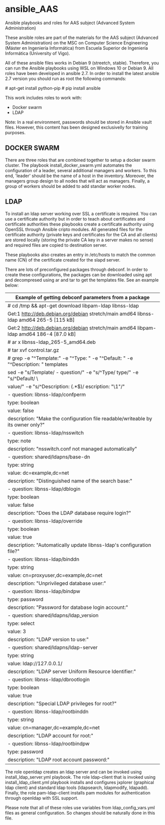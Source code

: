 # ansible_AAS
Ansible playbooks and roles for AAS subject (Advanced System Administration)

These ansible roles are part of the materials for the AAS subject (Advanced System Administration) on the MSC on Computer Science Engineering (Máster en Ingeniería Informática) from Escuela Superior de Ingeniería Informática (University of Vigo).

All of these ansible files works in Debian 9 (streetch, stable). Therefore, you can run the Ansible playbooks using WSL on Windows 10 or Debian 9. All roles have been developed in ansible 2.7. In order to install the latest ansible 2.7 version you should run as root the following commands:

\# apt-get install python-pip
\# pip install ansible

This work includes roles to work with:
* Docker swarm
* LDAP

Note: In a real environment, passwords should be stored in Ansible vault files. However, this content has been designed exclusivelly for training purposes.

## DOCKER SWARM
There are three roles that are combined together to setup a docker swarm cluster. The playbook install_docker_swarm.yml automates the configuration of a leader, several additional managers and workers. To this end, 'leader' should be the name of a host in the inventory. Moreover, the managers group design to all nodes that will act as managers. Finally, a group of workers should be added to add standar worker nodes.

## LDAP
To install an ldap server working over SSL a certificate is required. You can use a certificate authority but in order to teach about certificates and certificate authorities these playbooks create a certificate authority using OpenSSL through Ansible cripto modules. All generated files for the certificate authority (private keys and certificates for the CA and all clients) are stored locally (storing the private CA key in a server makes no sense) and required files are copied to destination server.

These playbooks also creates an entry in /etc/hosts to match the common name (CN) of the certificate created for the slapd server. 

There are lots of preconfigured packages through debconf. In order to create these configurations, the packages can be downloaded using apt and decompresed using ar and tar to get the templates file. See an example below:

| Example of getting debconf parameters from a package |
| --- |
| \# cd /tmp && apt-get download libpam-ldap libnss-ldap |
| Get:1 http://deb.debian.org/debian stretch/main amd64 libnss-ldap amd64 265-5 [115 kB] |
| Get:2 http://deb.debian.org/debian stretch/main amd64 libpam-ldap amd64 186-4 [87.0 kB] |
| \# ar x libnss-ldap_265-5_amd64.deb |
| \# tar xvf control.tar.gz |
| \# grep -e "^Template:" -e "^Type: " -e "^Default: " -e "^Description: " templates  | \ |
|     sed -e "s/Template/  - question/" -e "s/^Type/    type/" -e "s/^Default/   \ |
|      value/" -e "s/^Description: \(.*$\)/    escription: \"\1\"/" |
|  - question: libnss-ldap/confperm |
|    type: boolean |
|    value: false |
|    description: "Make the configuration file readable/writeable by its owner only?" |
|  - question: libnss-ldap/nsswitch |
|    type: note |
|    description: "nsswitch.conf not managed automatically" |
|  - question: shared/ldapns/base-dn |
|    type: string |
|    value: dc=example,dc=net |
|    description: "Distinguished name of the search base:" |
|  - question: libnss-ldap/dblogin |
|    type: boolean |
|    value: false |
|    description: "Does the LDAP database require login?" |
|  - question: libnss-ldap/override |
|    type: boolean |
|    value: true |
|    description: "Automatically update libnss-ldap's configuration file?" |
|  - question: libnss-ldap/binddn |
|    type: string |
|   value: cn=proxyuser,dc=example,dc=net |
|    description: "Unprivileged database user:" |
|  - question: libnss-ldap/bindpw |
|    type: password |
|    description: "Password for database login account:" |
|  - question: shared/ldapns/ldap_version |
|    type: select |
|    value: 3 |
|    description: "LDAP version to use:" |
|  - question: shared/ldapns/ldap-server |
|    type: string |
|    value: ldap://127.0.0.1/ |
|    description: "LDAP server Uniform Resource Identifier:" |
|  - question: libnss-ldap/dbrootlogin |
|    type: boolean |
|    value: true |
|    description: "Special LDAP privileges for root?" |
|  - question: libnss-ldap/rootbinddn |
|    type: string |
|    value: cn=manager,dc=example,dc=net |
|    description: "LDAP account for root:" |
|  - question: libnss-ldap/rootbindpw |
|    type: password |
|    description: "LDAP root account password:" |

The role openldap creates an ldap server and can be invoked using install_ldap_server.yml playbook. The role ldap-client that is invoked using install_ldap_client.yml playbook installs and configures jxplorer (graphical ldap client) and standard ldap tools (ldapsearch, ldapmodify, ldapadd). Finally, the role pam-ldap-client installs pam modules for authentication through openldap with SSL support.

Please note that all of these roles use variables from ldap_config_vars.yml files as general configuration. So changes should be naturally done in this file.